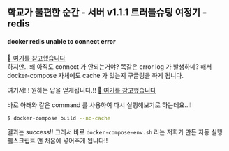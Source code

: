 ## 학교가 불편한 순간 - 서버 v1.1.1 트러블슈팅 여정기 - redis

#### docker redis unable to connect error
[🥕 여기를 참고했습니다](https://github.com/luin/ioredis/issues/763#issuecomment-451041838)  
하지만.. 왜 아직도 connect 가 안되는거야? 똑같은 error log 가 발생하네? 해서 docker-compose 자체에도 cache 가 있는지 구글링을 하게 됩니다.  

여기서!!! 원하는 답을 얻게됩니다.!!
[🥕 여기를 참고했습니다](https://medium.com/sjk5766/docker-compose-cache-%EC%97%86%EC%9D%B4-%EC%84%A4%EC%B9%98%ED%95%98%EB%8A%94-%EB%B0%A9%EB%B2%95-4ac3561815be)

바로 아래와 같은 command 를 사용하여 다시 실행해보기로 하는데요..!!
```sh
$ docker-compose build --no-cache
```

결과는 success!! 그래서 바로 `docker-compose-env.sh` 라는 저희가 만든 자동 실행 쉘스크립트 맨 처음에 넣어주게 됩니다!!

